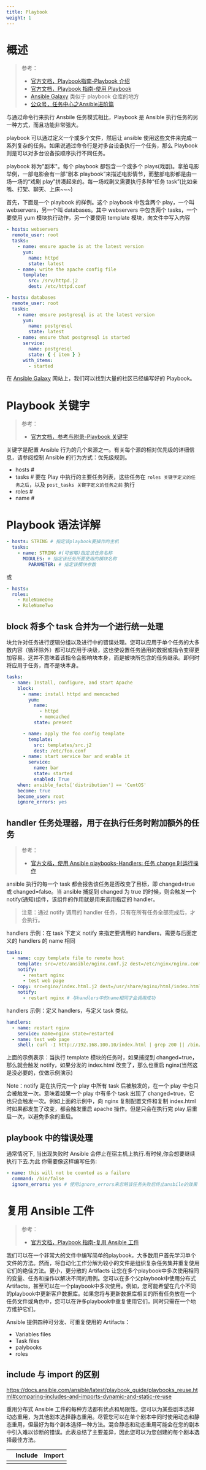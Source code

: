 ```yaml
---
title: Playbook
weight: 1
---
```


# 概述

> 参考：
> 
> - [官方文档，Playbook指南-Playbook 介绍](https://docs.ansible.com/ansible/latest/playbook_guide/playbooks_intro.html)
> - [官方文档，Playbook 指南-使用 Playbook](https://docs.ansible.com/ansible/latest/playbook_guide/playbooks.html)
> - [Ansible Galaxy](https://galaxy.ansible.com/) 类似于 playbook 仓库的地方
> - [公众号，任务中心之Ansible进阶篇](https://mp.weixin.qq.com/s/HA0vKnuKwKOaB5kdcYX9rg)

与通过命令行来执行 Ansbile 任务模式相比，Playbook 是 Ansible 执行任务的另一种方式，而且功能非常强大。

playbook 可以通过定义一个或多个文件，然后让 ansible 使用这些文件来完成一系列复杂的任务。如果说通过命令行是对多台设备执行一个任务，那么 Playbook 则是可以对多台设备按顺序执行不同任务。

playbook 称为"剧本"。每个 playbook 都包含一个或多个 plays(戏剧)。拿拍电影举例，一部电影会有一部“剧本 playbook”来描述电影情节，而整部电影都是由一场一场的“戏剧 play”拼凑起来的。每一场戏剧又需要执行多种“任务 task”(比如亲嘴、打架、聊天、上床~~~)

首先，下面是一个 playbook 的样例。这个 playbook 中包含两个 play，一个叫 webservers，另一个叫 databases。其中 webservers 中包含两个 tasks，一个要使用 yum 模块执行动作，另一个要使用 template 模块，向文件中写入内容

```yaml
- hosts: webservers
  remote_user: root
  tasks:
    - name: ensure apache is at the latest version
      yum:
        name: httpd
        state: latest
    - name: write the apache config file
      template:
        src: /srv/httpd.j2
        dest: /etc/httpd.conf

- hosts: databases
  remote_user: root
  tasks:
    - name: ensure postgresql is at the latest version
      yum:
        name: postgresql
        state: latest
    - name: ensure that postgresql is started
      service:
        name: postgresql
        state: { { item } }
      with_items:
        - started
```

在 [Ansible Galaxy](https://galaxy.ansible.com/) 网站上，我们可以找到大量的社区已经编写好的 Playbook。

# Playbook 关键字

> 参考：
>
> - [官方文档，参考与附录-Playbook 关键字](https://docs.ansible.com/ansible/latest/reference_appendices/playbooks_keywords.html)

关键字是配置 Ansible 行为的几个来源之一。有关每个源的相对优先级的详细信息，请参阅控制 Ansible 的行为方式：优先级规则。

- hosts #
- tasks # 要在 Play 中执行的主要任务列表，这些任务在 `roles 关键字定义的任务之后`，以及 `post_tasks 关键字定义的任务之前` 执行
- roles #
- name #

# Playbook 语法详解

```yaml
- hosts: STRING # 指定该playbook要操作的主机
  tasks:
    - name: STRING #(可省略)指定该任务名称
      MODULES: # 指定该任务所要使用的模块名称
        PARAMETER: # 指定该模块参数
```

或

```yaml
- hosts:
  roles:
    - RoleNameOne
    - RoleNameTwo
```

## block 将多个 task 合并为一个进行统一处理

块允许对任务进行逻辑分组以及进行中的错误处理。您可以应用于单个任务的大多数内容（循环除外）都可以应用于块级，这也使设置任务通用的数据或指令变得更加容易。这并不意味着该指令会影响块本身，而是被块所包含的任务继承。即何时将应用于任务，而不是块本身。

```yaml
tasks:
  - name: Install, configure, and start Apache
    block:
      - name: install httpd and memcached
        yum:
          name:
            - httpd
            - memcached
          state: present

      - name: apply the foo config template
        template:
          src: templates/src.j2
          dest: /etc/foo.conf
      - name: start service bar and enable it
        service:
          name: bar
          state: started
          enabled: True
    when: ansible_facts['distribution'] == 'CentOS'
    become: true
    become_user: root
    ignore_errors: yes
```

## handler 任务处理器，用于在执行任务时附加额外的任务

> 参考：
> - [官方文档，使用 Ansible playbooks-Handlers: 任务 change 时运行操作](https://docs.ansible.com/ansible/latest/playbook_guide/playbooks_handlers.html)

ansible 执行的每一个 task 都会报告该任务是否改变了目标，即 changed=true 或 changed=false。当 ansible 捕捉到 changed 为 true 的时候，则会触发一个 notify(通知)组件，该组件的作用就是用来调用指定的 handler。

> 注意：通过 notify 调用的 handler 任务，只有在所有任务全部完成后，才会执行。

handlers 示例：在 task 下定义 notify 来指定要调用的 handlers，需要与后面定义的 handlers 的 name 相同

```yaml
tasks:
  - name: copy template file to remote host
    template: src=/etc/ansible/nginx.conf.j2 dest=/etc/nginx/nginx.conf
    notify:
      - restart nginx
      - test web page
  - copy: src=nginx/index.html.j2 dest=/usr/share/nginx/html/index.html
    notify:
      - restart nginx # 与handlers中的name相同才会调用成功
```

handlers 示例：定义 handlers，与定义 task 类似。

```yaml
handlers:
  - name: restart nginx
    service: name=nginx state=restarted
  - name: test web page
    shell: curl -I http://192.168.100.10/index.html | grep 200 || /bin/false
```

上面的示例表示：当执行 template 模块的任务时，如果捕捉到 changed=true，那么就会触发 notify，如果分发的 index.html 改变了，那么也重启 nginx(当然这是没必要的，仅做示例演示)

Note：notify 是在执行完一个 play 中所有 task 后被触发的，在一个 play 中也只会被触发一次。意味着如果一个 play 中有多个 task 出现了 changed=true，它也只会触发一次。例如上面的示例中，向 nginx 复制配置文件和复制 index.html 时如果都发生了改变，都会触发重启 apache 操作。但是只会在执行完 play 后重启一次，以避免多余的重启。

## playbook 中的错误处理

通常情况下, 当出现失败时 Ansible 会停止在宿主机上执行.有时候,你会想要继续执行下去.为此 你需要像这样编写任务:

```yaml
- name: this will not be counted as a failure
  command: /bin/false
  ignore_errors: yes # 使用ignore_errors来忽略该任务失败后终止ansbile的效果
```

# 复用 Ansible 工件

> 参考：
> - [官方文档，Playbook 指南-复用 Ansible 工件](https://docs.ansible.com/ansible/latest/playbook_guide/playbooks_reuse.html)

我们可以在一个非常大的文件中编写简单的playbook，大多数用户首先学习单个文件的方法。然而，将自动化工作分解为较小的文件是组织复杂任务集并重复使用它们的绝佳方法。更小，更分散的 Artifacts 让您在多个playbook中多次使用相同的变量、任务和操作以解决不同的用例。您可以在多个父playbook中使用分布式 Artifacts，甚至可以在一个playbook中多次使用。例如，您可能希望在几个不同的playbook中更新客户数据库。如果您将与更新数据库相关的所有任务放在一个任务文件或角色中，您可以在许多playbook中重复使用它们，同时只需在一个地方维护它们。

Ansible 提供四种可分发、可重复使用的 Artifacts：

- Variables files
- Task files
- palybooks
- roles

## include 与 import 的区别

https://docs.ansible.com/ansible/latest/playbook_guide/playbooks_reuse.html#comparing-includes-and-imports-dynamic-and-static-re-use

重用分布式 Ansible 工件的每种方法都有优点和局限性。您可以为某些剧本选择动态重用，为其他剧本选择静态重用。尽管您可以在单个剧本中同时使用动态和静态重用，但最好为每个剧本选择一种方法。混合静态和动态重用可能会在您的剧本中引入难以诊断的错误。此表总结了主要差异，因此您可以为您创建的每个剧本选择最佳方法。

|     | Include | Import |
| --- | ------- | ------ |
|     |         |        |

